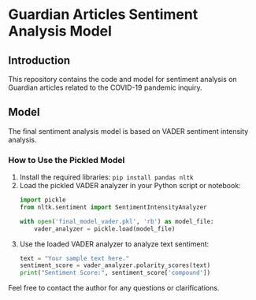 
# Guardian Articles Sentiment Analysis Model

## Introduction
This repository contains the code and model for sentiment analysis on Guardian articles related to the COVID-19 pandemic inquiry.

## Model
The final sentiment analysis model is based on VADER sentiment intensity analysis.

### How to Use the Pickled Model
1. Install the required libraries: `pip install pandas nltk`
2. Load the pickled VADER analyzer in your Python script or notebook:
    ```python
    import pickle
    from nltk.sentiment import SentimentIntensityAnalyzer

    with open('final_model_vader.pkl', 'rb') as model_file:
        vader_analyzer = pickle.load(model_file)
    ```
3. Use the loaded VADER analyzer to analyze text sentiment:
    ```python
    text = "Your sample text here."
    sentiment_score = vader_analyzer.polarity_scores(text)
    print("Sentiment Score:", sentiment_score['compound'])
    ```
Feel free to contact the author for any questions or clarifications.
